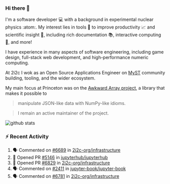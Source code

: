 ### Hi there 👋 

I'm a software developer 💻 with a background in experimental nuclear physics :atom:. My interest lies in tools :wrench: to improve productivity :chart_with_upwards_trend: and scientific insight :telescope:, including rich documentation 📚, interactive computing 🧮, and more! 

I have experience in many aspects of software engineering, including game design, full-stack web development, and high-performance numeric computing. 

At 2i2c I wok as an Open Source Applications Engineer on [MyST](https://github.com/jupyter-book/mystmd) community building, tooling, and the wider ecosystem. 

My main focus at Princeton was on the [Awkward Array project](awkward-array.org/), a library that makes it possible to 
> manipulate JSON-like data with NumPy-like idioms.

> I remain an active maintainer of the project. 

![github stats](https://github-readme-stats.vercel.app/api?username=agoose77&show_icons=true&hide_rank=true&hide_title=true&bg_color=30,e76445,904e95&text_color=efe3ec&icon_color=efe3ec)
<!--
**agoose77/agoose77** is a ✨ _special_ ✨ repository because its `README.md` (this file) appears on your GitHub profile.

Here are some ideas to get you started:

- 🔭 I’m currently working on ...
- 🌱 I’m currently learning ...
- 👯 I’m looking to collaborate on ...
- 🤔 I’m looking for help with ...
- 💬 Ask me about ...
- 📫 How to reach me: ...
- 😄 Pronouns: ...
- ⚡ Fun fact: ...
-->

### :zap: Recent Activity

<!--START_SECTION:activity-->
1. 🗣 Commented on [#6689](https://github.com/2i2c-org/infrastructure/issues/6689#issuecomment-3347230860) in [2i2c-org/infrastructure](https://github.com/2i2c-org/infrastructure)
2. 💪 Opened PR [#5146](https://github.com/jupyterhub/jupyterhub/pull/5146) in [jupyterhub/jupyterhub](https://github.com/jupyterhub/jupyterhub)
3. 💪 Opened PR [#6829](https://github.com/2i2c-org/infrastructure/pull/6829) in [2i2c-org/infrastructure](https://github.com/2i2c-org/infrastructure)
4. 🗣 Commented on [#2411](https://github.com/jupyter-book/jupyter-book/issues/2411#issuecomment-3346684518) in [jupyter-book/jupyter-book](https://github.com/jupyter-book/jupyter-book)
5. 🗣 Commented on [#6781](https://github.com/2i2c-org/infrastructure/issues/6781#issuecomment-3346261675) in [2i2c-org/infrastructure](https://github.com/2i2c-org/infrastructure)
<!--END_SECTION:activity-->
